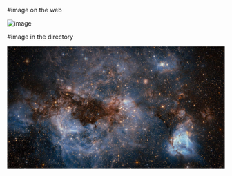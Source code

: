 #image on the web

![image](https://when.zone/assets/images/logos/pai.jpg)


#image in the directory

![image](https://github.com/WEN3141/EnglishHomework/blob/main/image/Image%20In%20The%20Directory.jpg)
